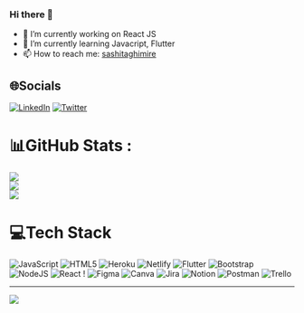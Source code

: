 ### Hi there 👋

- 🔭 I’m currently working on React JS
- 🌱 I’m currently learning Javacript, Flutter
- 📫 How to reach me: [sashitaghimire](https://sashitaghimire.netlify.app/)


## 🌐Socials
[![LinkedIn](https://img.shields.io/badge/LinkedIn-%230077B5.svg?logo=linkedin&logoColor=white)](https://www.linkedin.com/in/sashita-ghimire/) [![Twitter](https://img.shields.io/badge/Twitter-%231DA1F2.svg?logo=Twitter&logoColor=white)]((https://twitter.com/sashita_ghimire)) 


# 📊GitHub Stats :
![](https://github-readme-stats.vercel.app/api?username=sashitaghimire&show_icons=true&count_private=true&theme=radical)<br/>
![](https://github-readme-streak-stats.herokuapp.com/?user=sashitaghimire&theme=radical&hide_border=false)<br/>
![](https://github-readme-stats.vercel.app/api/top-langs/?username=sashitaghimire&theme=radical&hide_border=false&include_all_commits=false&count_private=true&layout=compact)

<!-- ## 🏆GitHub Trophies
![](https://github-profile-trophy.vercel.app/?username=sashitaghimire&theme=flat&no-frame=false&no-bg=true&margin-w=4) -->

# 💻Tech Stack
 ![JavaScript](https://img.shields.io/badge/javascript-%23323330.svg?style=for-the-badge&logo=javascript&logoColor=%23F7DF1E) ![HTML5](https://img.shields.io/badge/html5-%23E34F26.svg?style=for-the-badge&logo=html5&logoColor=white) ![Heroku](https://img.shields.io/badge/heroku-%23430098.svg?style=for-the-badge&logo=heroku&logoColor=white) ![Netlify](https://img.shields.io/badge/netlify-%23000000.svg?style=for-the-badge&logo=netlify&logoColor=#00C7B7) ![Flutter](https://img.shields.io/badge/Flutter-%2302569B.svg?style=for-the-badge&logo=Flutter&logoColor=white) ![Bootstrap](https://img.shields.io/badge/bootstrap-%23563D7C.svg?style=for-the-badge&logo=bootstrap&logoColor=white) ![NodeJS](https://img.shields.io/badge/node.js-6DA55F?style=for-the-badge&logo=node.js&logoColor=white) ![React](https://img.shields.io/badge/react-%2320232a.svg?style=for-the-badge&logo=react&logoColor=%2361DAFB) !  	![Figma](https://img.shields.io/badge/figma-%23F24E1E.svg?style=for-the-badge&logo=figma&logoColor=white) ![Canva](https://img.shields.io/badge/Canva-%2300C4CC.svg?style=for-the-badge&logo=Canva&logoColor=white) ![Jira](https://img.shields.io/badge/jira-%230A0FFF.svg?style=for-the-badge&logo=jira&logoColor=white) ![Notion](https://img.shields.io/badge/Notion-%23000000.svg?style=for-the-badge&logo=notion&logoColor=white) ![Postman](https://img.shields.io/badge/Postman-FF6C37?style=for-the-badge&logo=postman&logoColor=white) ![Trello](https://img.shields.io/badge/Trello-%23026AA7.svg?style=for-the-badge&logo=Trello&logoColor=white) 

---
[![](https://visitcount.itsvg.in/api?id=sashitaghimire&icon=0&color=3)](https://visitcount.itsvg.in)

